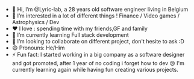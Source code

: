- 👋 Hi, I’m @Lyric-lab, a 28 years old software engineer living in Belgium
- 👀 I’m interested in a lot of different things ! Finance / Video games / Astrophysics / Dev
- ❤️ I love : spending time with my friends,GF and family 
- 🌱 I’m currently learning Full stack development
- 💞️ I’m looking to collaborate on different project, don't hesite to ask :D 
- 😄 Pronouns: He/Him
- ⚡ Fun fact: I started working in a big company as a software designer and got promoted, after 1 year of no coding i forget how to dev 😢 I'm currently learning again while having fun creating various projects.

<!---
Lyric-lab/Lyric-lab is a ✨ special ✨ repository because its `README.md` (this file) appears on your GitHub profile.
You can click the Preview link to take a look at your changes.
--->
